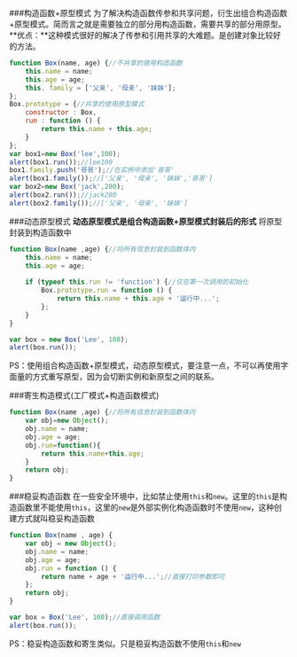 ###构造函数+原型模式
为了解决构造函数传参和共享问题，衍生出组合构造函数+原型模式。简而言之就是需要独立的部分用构造函数，需要共享的部分用原型。
**优点：**这种模式很好的解决了传参和引用共享的大难题。是创建对象比较好的方法。

```js
function Box(name, age) {//不共享的使用构造函数
	this.name = name;
	this.age = age;
	this. family = ['父亲', '母亲', '妹妹'];
};
Box.prototype = {//共享的使用原型模式
	constructor : Box,
	run : function () {
		return this.name + this.age;
	}
};
var box1=new Box('lee',100);
alert(box1.run());//lee100
box1.family.push('哥哥');//在实例中添加'哥哥'
alert(box1.family());//['父亲', '母亲', '妹妹','哥哥']
var box2=new Box('jack',200);
alert(box2.run());//jack200
alert(box2.family());//['父亲', '母亲', '妹妹']
```
###动态原型模式
**动态原型模式是组合构造函数+原型模式封装后的形式**
将原型封装到构造函数中

```js
function Box(name ,age) {//将所有信息封装到函数体内
	this.name = name;
	this.age = age;
	
	if (typeof this.run != 'function') {//仅在第一次调用的初始化
		Box.prototype.run = function () {
			return this.name + this.age + '运行中...';
		};
	}
}

var box = new Box('Lee', 100);
alert(box.run());
```
PS：使用组合构造函数+原型模式，动态原型模式，要注意一点，不可以再使用字面量的方式重写原型，因为会切断实例和新原型之间的联系。

###寄生构造模式(工厂模式+构造函数模式)
```js
function Box(name ,age) {//将所有信息封装到函数体内
	var obj=new Object();
	obj.name = name;
	obj.age = age;
	obj.run=function(){
		return this.name+this.age;
	}
	return obj;
}
```
###稳妥构造函数
在一些安全环境中，比如禁止使用`this`和`new`。这里的`this`是构造函数里不能使用`this`，这里的`new`是外部实例化构造函数时不使用`new`，这种创建方式就叫稳妥构造函数

```js
function Box(name , age) {
	var obj = new Object();
	obj.name = name;
	obj.age = age;
	obj.run = function () {
		return name + age + '运行中...';//直接打印参数即可
	};
	return obj;
}

var box = Box('Lee', 100);//直接调用函数
alert(box.run());
```
PS：稳妥构造函数和寄生类似。只是稳妥构造函数不使用`this`和`new`